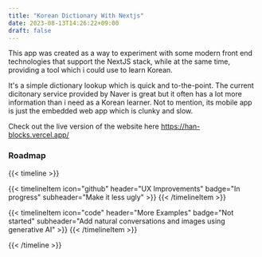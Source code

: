 ```yaml
---
title: "Korean Dictionary With Nextjs"
date: 2023-08-13T14:26:22+09:00
draft: false
---
```


This app was created as a way to experiment with some modern front end technologies that support the NextJS stack, while at the same time, providing a tool which i could use to learn Korean.

It's a simple dictionary lookup which is quick and to-the-point. The current dicitonary service provided by Naver is great but it often has a lot more information than i need as a Korean learner. Not to mention, its mobile app is just the embedded web app which is clunky and slow.

<!-- {{< github repo="suejon/641707570" >}} -->

Check out the live version of the website here
https://han-blocks.vercel.app/

### Roadmap

{{< timeline >}}

{{< timelineItem icon="github" header="UX Improvements" badge="In progress" subheader="Make it less ugly" >}}
{{< /timelineItem >}}


{{< timelineItem icon="code" header="More Examples" badge="Not started" subheader="Add natural conversations and images using generative AI" >}}
{{< /timelineItem >}}




{{< /timeline >}}

